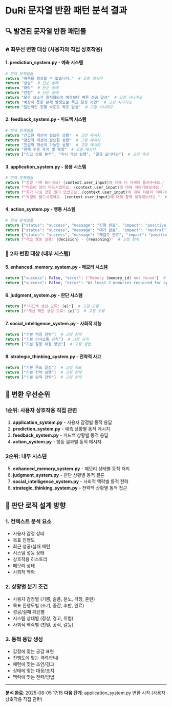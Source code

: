 # DuRi 문자열 반환 패턴 분석 결과

## 🔍 발견된 문자열 반환 패턴들

### 🔥 최우선 변환 대상 (사용자와 직접 상호작용)

#### 1. **prediction_system.py** - 예측 시스템
```python
# 현재 문제점들
return "예측을 생성할 수 없습니다."  # 고정 메시지
return "상승"  # 단순 상태
return "하락"  # 단순 상태
return "안정"  # 단순 상태
return "모든 요소가 최적화되어 예상보다 빠른 성공 달성"  # 고정 시나리오
return "예상치 못한 문제 발생으로 목표 달성 지연"  # 고정 시나리오
return "일반적인 진행 속도로 목표 달성"  # 고정 시나리오
```

#### 2. **feedback_system.py** - 피드백 시스템
```python
# 현재 문제점들
return "긴급한 개선이 필요한 상황"  # 고정 메시지
return "점진적 개선이 필요한 상황"  # 고정 메시지
return "건설적 개선이 가능한 상황"  # 고정 메시지
return "현재 수준 유지 및 확장"  # 고정 메시지
return ["긴급 상황 분석", "즉시 개선 실행", "결과 모니터링"]  # 고정 액션
```

#### 3. **application_system.py** - 응용 시스템
```python
# 현재 문제점들
return f"정말 기뻐 보이네요! {context.user_input}에 대해 더 자세히 들려주세요."  # 감정별 고정 응답
return f"마음이 많이 아프시겠어요. {context.user_input}에 대해 이야기해보세요."  # 감정별 고정 응답
return f"화가 나실 만한 일이 있었군요. {context.user_input}에 대해 차분히 이야기해보세요."  # 감정별 고정 응답
return f"걱정이 많으시겠어요. {context.user_input}에 대해 함께 생각해보아요."  # 감정별 고정 응답
```

#### 4. **action_system.py** - 행동 시스템
```python
# 현재 문제점들
return {"status": "success", "message": "진행 완료", "impact": "positive"}  # 고정 메시지
return {"status": "success", "message": "대기 완료", "impact": "neutral"}  # 고정 메시지
return {"status": "success", "message": "재검토 완료", "impact": "positive"}  # 고정 메시지
return f"학습 행동 실행: {decision} - {reasoning}"  # 고정 형식
```

### 🔶 2차 변환 대상 (내부 시스템)

#### 5. **enhanced_memory_system.py** - 메모리 시스템
```python
return {"success": False, "error": f"Memory {memory_id} not found"}  # 고정 오류
return {"success": False, "error": "At least 2 memories required for operation"}  # 고정 오류
```

#### 6. **judgment_system.py** - 판단 시스템
```python
return [f"피드백 생성 오류: {e}"]  # 고정 오류
return [f"개선 제안 생성 오류: {e}"]  # 고정 오류
```

#### 7. **social_intelligence_system.py** - 사회적 지능
```python
return ["기본 적응 전략"]  # 고정 전략
return ["기본 의사소통 규칙"]  # 고정 규칙
return ["기본 갈등 해결 방법"]  # 고정 방법
```

#### 8. **strategic_thinking_system.py** - 전략적 사고
```python
return ["기본 목표 달성"]  # 고정 목표
return ["기본 전략 실행"]  # 고정 전략
return ["기본 완화 전략"]  # 고정 전략
```

## 🎯 변환 우선순위

### 1순위: 사용자 상호작용 직접 관련
1. **application_system.py** - 사용자 감정별 동적 응답
2. **prediction_system.py** - 예측 상황별 동적 메시지
3. **feedback_system.py** - 피드백 상황별 동적 응답
4. **action_system.py** - 행동 결과별 동적 메시지

### 2순위: 내부 시스템
5. **enhanced_memory_system.py** - 메모리 상태별 동적 처리
6. **judgment_system.py** - 판단 상황별 동적 결론
7. **social_intelligence_system.py** - 사회적 맥락별 동적 전략
8. **strategic_thinking_system.py** - 전략적 상황별 동적 접근

## 🧠 판단 로직 설계 방향

### 1. 컨텍스트 분석 요소
- 사용자 감정 상태
- 목표 진행도
- 최근 성공/실패 패턴
- 시스템 성능 상태
- 상호작용 히스토리
- 메모리 상태
- 사회적 맥락

### 2. 상황별 분기 조건
- 사용자 감정별 (기쁨, 슬픔, 분노, 걱정, 혼란)
- 목표 진행도별 (초기, 중간, 후반, 완료)
- 성공/실패 패턴별
- 시스템 상태별 (정상, 경고, 위험)
- 사회적 맥락별 (친밀, 공식, 갈등)

### 3. 동적 응답 생성
- 감정에 맞는 공감 표현
- 진행도에 맞는 격려/안내
- 패턴에 맞는 조언/경고
- 상태에 맞는 대응/조치
- 맥락에 맞는 전략/방법

---
**분석 완료**: 2025-08-05 17:15
**다음 단계**: application_system.py 변환 시작 (사용자 상호작용 직접 관련)
